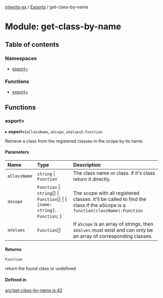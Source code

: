 [inherits-ex](../README.md) / [Exports](../modules.md) / get-class-by-name

# Module: get-class-by-name

## Table of contents

### Namespaces

- [export&#x3D;](get_class_by_name.export_.md)

### Functions

- [export&#x3D;](get_class_by_name.md#export&#x3D;)

## Functions

### export&#x3D;

▸ **export=**(`aClassName`, `aScope`, `aValues`): `Function`

Retrieve a class from the registered classes in the scope by its name.

#### Parameters

| Name | Type | Description |
| :------ | :------ | :------ |
| `aClassName` | `string` \| `Function` | The class name or class. if it's class return it directly. |
| `aScope` | `Function` \| `string`[] \| `Function`[] \| { `[name: string]`: `Function`;  } | The scope with all registered classes. it'll be called to find the class if the aScope is a `function(className):Function` |
| `aValues` | `Function`[] | If `aScope` is an array of strings, then `aValues` must exist and can only be an array of corresponding classes. |

#### Returns

`Function`

return the found class or undefined

#### Defined in

[src/get-class-by-name.js:42](https://github.com/snowyu/inherits-ex.js/blob/2bbec9d/src/get-class-by-name.js#L42)
